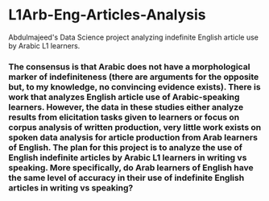 # L1Arb-Eng-Articles-Analysis
Abdulmajeed's Data Science project analyzing indefinite English article use by Arabic L1 learners.

### The consensus is that Arabic does not have a morphological marker of indefiniteness (there are arguments for the opposite but, to my knowledge, no convincing evidence exists). There is work that analyzes English article use of Arabic-speaking learners. However, the data in these studies either analyze results from elicitation tasks given to learners or focus on corpus analysis of written production, very little work exists on spoken data analysis for article production from Arab learners of English. The plan for this project is to analyze the use of English indefinite articles by Arabic L1 learners in writing vs speaking. More specifically, do Arab learners of English have the same level of accuracy in their use of indefinite English articles in writing vs speaking?
